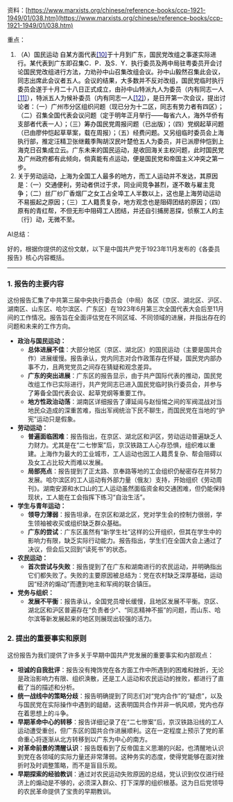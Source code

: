 资料：[https://www.marxists.org/chinese/reference-books/ccp-1921-1949/01/038.htm](https://www.marxists.org/chinese/reference-books/ccp-1921-1949/01/038.htm)

重点：

1. <font style="color:rgb(0, 0, 0);">（A）国民运动 自某方面代表</font>[<font style="color:rgb(0, 0, 128);">[10]</font>](https://www.marxists.org/chinese/reference-books/ccp-1921-1949/01/038.htm#_ftn10)<font style="color:rgb(0, 0, 0);">于十月到广东，国民党改组之事遂实际进行。某代表到广东即召集C．P．及S．Y．执行委员及两中局驻粤委员开会讨论国民党改组进行方法，力劝孙中山召集改组会议。孙中山毅然召集此会议，同志出席此会议者五人。会议的结果，大多数并不反对改组，国民党临时执行委员会遂于十月二十八日正式成立，由孙中山特派九人为委员（内有同志一人</font>[<font style="color:rgb(0, 0, 128);">[11]</font>](https://www.marxists.org/chinese/reference-books/ccp-1921-1949/01/038.htm#_ftn11)<font style="color:rgb(0, 0, 0);">），特派五人为候补委员（内有同志一人</font>[<font style="color:rgb(0, 0, 128);">[12]</font>](https://www.marxists.org/chinese/reference-books/ccp-1921-1949/01/038.htm#_ftn12)<font style="color:rgb(0, 0, 0);">），是日开第一次会议，提出讨论者：（一）广州市分区组织问题（现已分为十二区，同志有势力者有四区）；（二）召集全国代表会议问题（定于明年正月举行——每省六人，海外华侨有支部者代表一人）；（三）筹办国民党周报问题（已出版）；（四）党纲起草问题（已由廖仲恺起草草案，载在周报）；（五）经费问题。又另组临时委员会上海执行部，推定汪精卫张继戴季陶胡汉民叶楚伧五人为委员，并已派廖仲恺到上海克日召集成立云。广东未来的国民运动，是收回海关主权问题，此时国民党及广州政府都有此倾向，倘真能有点运动，便是国民党和帝国主义冲突之第一步。</font>
2. <font style="color:rgb(0, 0, 0);">关于劳动运动，上海为全国工人最多的地方，而工人运动并不发达，其原因是：（一）交通便利，劳动者供过于求，同业间竞争甚烈，遂不敢与雇主竞争；（二）丝厂纱厂香烟厂之女工占全埠工人半数以上，这也是上海劳动运动不易振起之原因；（三）工人籍贯复杂，地方观念也是阻碍团结的原因；（四）原有的青红帮，不但无形中阻碍工人团结，并还自引捕房恶探，侦察工人的主〔行〕动，无微不至。</font>

AI总结：

<font style="color:rgb(27, 28, 29);">好的，根据你提供的这份文献，以下是中国共产党于1923年11月发布的《各委员报告》核心内容概括。</font>

---

### <font style="color:rgb(27, 28, 29);">1. 报告的主要内容</font>
<font style="color:rgb(27, 28, 29);">这份报告汇集了中共第三届中央执行委员会（中局）各区（京区、湖北区、沪区、湖南区、山东区、哈尔滨区、广东区）在1923年6月第三次全国代表大会后至11月间的工作情况。报告旨在全面评估党在不同区域、不同领域的进展，并指出存在的问题和未来的工作方向。</font>

+ **<font style="color:rgb(27, 28, 29);">政治与国民运动：</font>**
    - **<font style="color:rgb(27, 28, 29);">总体进展不佳</font>**<font style="color:rgb(27, 28, 29);">：大部分地区（京区、湖北区）的国民运动（主要是国共合作）进展缓慢。报告承认，党内同志对合作政策存在怀疑，国民党内部办事不力，且两党党员之间存在猜疑和观念差异。</font>
    - **<font style="color:rgb(27, 28, 29);">广东的突出进展</font>**<font style="color:rgb(27, 28, 29);">：广东区的报告显示，由于共产国际代表的推动，国民党改组工作已实际进行，共产党同志已进入国民党临时执行委员会，并参与了筹备全国代表会议、起草党纲等重要工作。</font>
    - **<font style="color:rgb(27, 28, 29);">地方性政治动荡</font>**<font style="color:rgb(27, 28, 29);">：湖南区详细报告了谭延闿与赵恒惕之间的军阀混战对当地民众造成的深重苦难，指出军阀统治下民不聊生，而国民党在当地的“护宪”运动只是假象。</font>
+ **<font style="color:rgb(27, 28, 29);">劳动运动：</font>**
    - **<font style="color:rgb(27, 28, 29);">普遍面临困难</font>**<font style="color:rgb(27, 28, 29);">：报告指出，在京区、湖北区和沪区，劳动运动普遍缺乏人力财力。尤其是在“二七惨案”后，京汉铁路工人心存恐惧，组织难以重建。上海作为最大的工业城市，工人运动也因工人籍贯复杂、帮会阻碍以及女工占比较大而难以发展。</font>
    - **<font style="color:rgb(27, 28, 29);">局部亮点</font>**<font style="color:rgb(27, 28, 29);">：报告提到了正太路、京奉路等地的工会组织仍秘密存在并努力发展。哈尔滨区的工人运动有外部力量（俄友）支持，开始组织《劳动周刊》。湖南安源和水口山的工人运动虽然面临资金和交通困难，但仍能保持现状，工人能在工会指挥下练习“自治生活”。</font>
+ **<font style="color:rgb(27, 28, 29);">学生与青年运动：</font>**
    - **<font style="color:rgb(27, 28, 29);">领导力薄弱</font>**<font style="color:rgb(27, 28, 29);">：报告坦承，在京区和湖北区，党对学生会的控制力很弱，学生领袖被收买或组织缺乏群众基础。</font>
    - **<font style="color:rgb(27, 28, 29);">广东的尝试</font>**<font style="color:rgb(27, 28, 29);">：广东区虽然有“新学生社”这样的公开组织，但其在学生中的影响力有限，缺乏实际行动能力。报告指出，学生们在全国大会上通过了决议，但会后又回到“读死书”的状态。</font>
+ **<font style="color:rgb(27, 28, 29);">农民运动：</font>**
    - **<font style="color:rgb(27, 28, 29);">首次尝试与失败</font>**<font style="color:rgb(27, 28, 29);">：报告提到了在广东和湖南进行的农民运动，并明确指出它们都失败了。失败的主要原因被总结为：党在农村缺乏深厚基础，运动因“经济的煽动”而遭到地主和军阀的联合镇压。</font>
+ **<font style="color:rgb(27, 28, 29);">党务与组织：</font>**
    - **<font style="color:rgb(27, 28, 29);">发展不平衡</font>**<font style="color:rgb(27, 28, 29);">：报告承认，全国党员增长缓慢，且地区发展不平衡。京区、湖北区和沪区普遍存在“负责者少”、“同志精神不振”的问题，而山东、哈尔滨等新发展起来的地区则展现出较强的活力。</font>

### <font style="color:rgb(27, 28, 29);">2. 提出的重要事实和原则</font>
<font style="color:rgb(27, 28, 29);">这份报告为我们提供了许多关于早期中国共产党发展的重要事实和内部观点：</font>

+ **<font style="color:rgb(27, 28, 29);">坦诚的自我批评</font>**<font style="color:rgb(27, 28, 29);">：报告没有掩饰党在各方面工作中所遇到的困难和挫折，无论是政治影响力有限、组织涣散，还是工人运动和农民运动的挫败，都进行了直截了当的描述和分析。</font>
+ **<font style="color:rgb(27, 28, 29);">统一战线中的策略分歧</font>**<font style="color:rgb(27, 28, 29);">：报告明确提到了同志们对“党内合作”的“疑虑”，以及与国民党在实际操作中遇到的龃龉，这表明国共合作并非一帆风顺，党内也存在着思想上的斗争。</font>
+ **<font style="color:rgb(27, 28, 29);">早期革命中心的转移</font>**<font style="color:rgb(27, 28, 29);">：报告详细记录了在“二七惨案”后，京汉铁路沿线的工人运动遭受重创，但广东区的国共合作进展顺利。这在一定程度上预示了党的革命重心将逐渐从北方转移到以广东为中心的南方。</font>
+ **<font style="color:rgb(27, 28, 29);">对革命前景的清醒认识</font>**<font style="color:rgb(27, 28, 29);">：报告既看到了反帝国主义思潮的兴起，也清醒地认识到党在各领域的实际力量还非常薄弱。这种务实的态度，使得党能够在面对挫折时及时调整策略，而不是盲目乐观。</font>
+ **<font style="color:rgb(27, 28, 29);">早期探索的经验教训</font>**<font style="color:rgb(27, 28, 29);">：通过对农民运动失败原因的总结，党认识到仅仅进行经济上的煽动是不够的，必须深入群众、打下深厚的组织根基。这为日后党领导的农民革命提供了宝贵的早期教训。</font>

